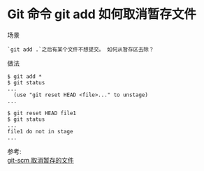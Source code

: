 # Git 命令 git add 如何取消暂存文件

场景

    `git add .`之后有某个文件不想提交。 如何从暂存区去除？

做法  
```shell
$ git add *
$ git status
...
  (use "git reset HEAD <file>..." to unstage)
...

$ git reset HEAD file1
$ git status
...
file1 do not in stage
...
```

参考:  
[git-scm 取消暂存的文件](https://git-scm.com/book/zh/v2/Git-%E5%9F%BA%E7%A1%80-%E6%92%A4%E6%B6%88%E6%93%8D%E4%BD%9C)

